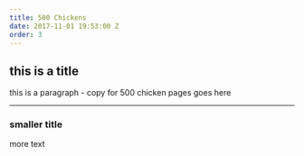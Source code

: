 ```yaml
---
title: 500 Chickens
date: 2017-11-01 19:53:00 Z
order: 3
---
```


## this is a title 

this is a paragraph - copy for 500 chicken pages goes here

---

### smaller title 

more text